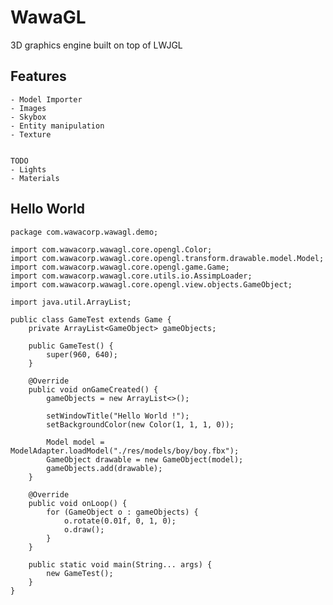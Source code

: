 # WawaGL

3D graphics engine built on top of LWJGL

## Features
    - Model Importer 
    - Images
    - Skybox
    - Entity manipulation 
    - Texture
    
    
    TODO
    - Lights
    - Materials
    
## Hello World

    package com.wawacorp.wawagl.demo;
    
    import com.wawacorp.wawagl.core.opengl.Color;
    import com.wawacorp.wawagl.core.opengl.transform.drawable.model.Model;
    import com.wawacorp.wawagl.core.opengl.game.Game;
    import com.wawacorp.wawagl.core.utils.io.AssimpLoader;
    import com.wawacorp.wawagl.core.opengl.view.objects.GameObject;
    
    import java.util.ArrayList;
    
    public class GameTest extends Game {
        private ArrayList<GameObject> gameObjects;
    
        public GameTest() {
            super(960, 640);
        }
    
        @Override
        public void onGameCreated() {
            gameObjects = new ArrayList<>();
    
            setWindowTitle("Hello World !");
            setBackgroundColor(new Color(1, 1, 1, 0));
    
            Model model = ModelAdapter.loadModel("./res/models/boy/boy.fbx");
            GameObject drawable = new GameObject(model);
            gameObjects.add(drawable);
        }
    
        @Override
        public void onLoop() {
            for (GameObject o : gameObjects) {
                o.rotate(0.01f, 0, 1, 0);
                o.draw();
            }
        }
    
        public static void main(String... args) {
            new GameTest();
        }
    }

